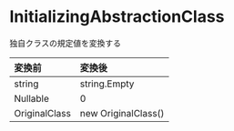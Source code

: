 # InitializingAbstractionClass
独自クラスの規定値を変換する

|変換前|変換後|
|:--|:--|
|string|string.Empty|
|Nullable<int>|0|
|OriginalClass|new OriginalClass()|

